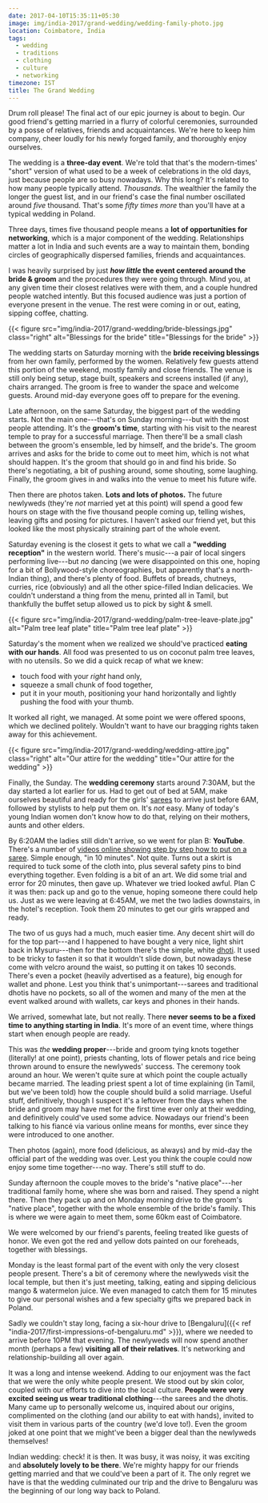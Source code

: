 ```yaml
---
date: 2017-04-10T15:35:11+05:30
image: img/india-2017/grand-wedding/wedding-family-photo.jpg
location: Coimbatore, India
tags:
  - wedding
  - traditions
  - clothing
  - culture
  - networking
timezone: IST
title: The Grand Wedding
---
```


Drum roll please! The final act of our epic journey is about to begin. Our good friend's getting married in a flurry of colorful ceremonies, surrounded by a posse of relatives, friends and acquaintances. We're here to keep him company, cheer loudly for his newly forged family, and thoroughly enjoy ourselves.

<!--more-->

The wedding is a __three-day event__. We're told that that's the modern-times' "short" version of what used to be a week of celebrations in the old days, just because people are so busy nowadays. Why this long? It's related to how many people typically attend. _Thousands._ The wealthier the family the longer the guest list, and in our friend's case the final number oscillated around _five_ thousand. That's some _fifty times more_ than you'll have at a typical wedding in Poland.

Three days, times five thousand people means a __lot of opportunities for networking__, which is a major component of the wedding. Relationships matter a lot in India and such events are a way to maintain them, bonding circles of geographically dispersed families, friends and acquaintances.

I was heavily surprised by just **_how little_ the event centered around the bride & groom** and the procedures they were going through. Mind you, at any given time their closest relatives were with them, and a couple hundred people watched intently. But this focused audience was just a portion of everyone present in the venue. The rest were coming in or out, eating, sipping coffee, chatting.

{{< figure src="img/india-2017/grand-wedding/bride-blessings.jpg" class="right" alt="Blessings for the bride" title="Blessings for the bride" >}}

The wedding starts on Saturday morning with the __bride receiving blessings__ from her own family, performed by the women. Relatively few guests attend this portion of the weekend, mostly family and close friends. The venue is still only being setup, stage built, speakers and screens installed (if any), chairs arranged. The groom is free to wander the space and welcome guests. Around mid-day everyone goes off to prepare for the evening.

Late afternoon, on the same Saturday, the biggest part of the wedding starts. Not the main one---that's on Sunday morning---but with the most people attending. It's the __groom's time__, starting with his visit to the nearest temple to pray for a successful marriage. Then there'll be a small clash between the groom's ensemble, led by himself, and the bride's. The groom arrives and asks for the bride to come out to meet him, which is not what should happen. It's the groom that should go in and find his bride. So there's negotiating, a bit of pushing around, some shouting, some laughing. Finally, the groom gives in and walks into the venue to meet his future wife.

Then there are photos taken. __Lots and lots of photos.__ The future newlyweds (they're _not_ married yet at this point) will spend a good few hours on stage with the five thousand people coming up, telling wishes, leaving gifts and posing for pictures. I haven't asked our friend yet, but this looked like the most physically straining part of the whole event.

Saturday evening is the closest it gets to what we call a __"wedding reception"__ in the western world. There's music---a pair of local singers performing live---but _no_ dancing (we were disappointed on this one, hoping for a bit of Bollywood-style choreographies, but apparently that's a north-Indian thing), and there's plenty of food. Buffets of breads, chutneys, curries, rice (obviously) and all the other spice-filled Indian delicacies. We couldn't understand a thing from the menu, printed all in Tamil, but thankfully the buffet setup allowed us to pick by sight & smell.

{{< figure src="img/india-2017/grand-wedding/palm-tree-leave-plate.jpg" alt="Palm tree leaf plate" title="Palm tree leaf plate" >}}

Saturday's the moment when we realized we should've practiced __eating with our hands__. All food was presented to us on coconut palm tree leaves, with no utensils. So we did a quick recap of what we knew:

* touch food with your _right_ hand only,
* squeeze a small chunk of food together,
* put it in your mouth, positioning your hand horizontally and lightly pushing the food with your thumb.

It worked all right, we managed. At some point we were offered spoons, which we declined politely. Wouldn't want to have our bragging rights taken away for this achievement.

{{< figure src="img/india-2017/grand-wedding/wedding-attire.jpg" class="right" alt="Our attire for the wedding" title="Our attire for the wedding" >}}

Finally, the Sunday. The __wedding ceremony__ starts around 7:30AM, but the day started a lot earlier for us. Had to get out of bed at 5AM, make ourselves beautiful and ready for the girls' [sarees][wp-saree] to arrive just before 6AM, followed by stylists to help put them on. It's _not_ easy. Many of today's young Indian women don't know how to do that, relying on their mothers, aunts and other elders.

By 6:20AM the ladies still didn't arrive, so we went for plan B: __YouTube__. There's a number of [videos online showing step by step how to put on a saree][yt-how-to-dress-saree]. Simple enough, "in 10 minutes". Not quite. Turns out a skirt is required to tuck some of the cloth into, plus several safety pins to bind everything together. Even folding is a bit of an art. We did some trial and error for 20 minutes, then gave up. Whatever we tried looked awful. Plan C it was then: pack up and go to the venue, hoping someone there could help us. Just as we were leaving at 6:45AM, we met the two ladies downstairs, in the hotel's reception. Took them 20 minutes to get our girls wrapped and ready.

The two of us guys had a much, much easier time. Any decent shirt will do for the top part---and I happened to have bought a very nice, light shirt back in Mysuru---then for the bottom there's the simple, white [dhoti][wp-dhoti]. It used to be tricky to fasten it so that it wouldn't slide down, but nowadays these come with velcro around the waist, so putting it on takes 10 seconds. There's even a pocket (heavily advertised as a feature), big enough for wallet and phone. Lest you think that's unimportant---sarees and traditional dhotis have no pockets, so all of the women and many of the men at the event walked around with wallets, car keys and phones in their hands.

We arrived, somewhat late, but not really. There __never seems to be a fixed time to anything starting in India__. It's more of an event time, where things start when enough people are ready.

This was _the_ **wedding proper**---bride and groom tying knots together (literally! at one point), priests chanting, lots of flower petals and rice being thrown around to ensure the newlyweds' success. The ceremony took around an hour. We weren't quite sure at which point the couple actually became married. The leading priest spent a lot of time explaining (in Tamil, but we've been told) how the couple should build a solid marriage. Useful stuff, definitively, though I suspect it's a leftover from the days when the bride and groom may have met for the first time ever only at their wedding, and definitively could've used some advice. Nowadays our friend's been talking to his fiancé via various online means for months, ever since they were introduced to one another.

Then photos (again), more food (delicious, as always) and by mid-day the official part of the wedding was over. Lest you think the couple could now enjoy some time together---no way. There's still stuff to do.

Sunday afternoon the couple moves to the bride's "native place"---her traditional family home, where she was born and raised. They spend a night there. Then they pack up and on Monday morning drive to the groom's "native place", together with the whole ensemble of the bride's family. This is where we were again to meet them, some 60km east of Coimbatore.

We were welcomed by our friend's parents, feeling treated like guests of honor. We even got the red and yellow dots painted on our foreheads, together with blessings.

Monday is the least formal part of the event with only the very closest people present. There's a bit of ceremony where the newlyweds visit the local temple, but then it's just meeting, talking, eating and sipping delicious mango & watermelon juice. We even managed to catch them for 15 minutes to give our personal wishes and a few specialty gifts we prepared back in Poland.

Sadly we couldn't stay long, facing a six-hour drive to [Bengaluru]({{< ref "india-2017/first-impressions-of-bengaluru.md" >}}), where we needed to arrive before 10PM that evening. The newlyweds will now spend another month (perhaps a few) __visiting all of their relatives__. It's networking and relationship-building all over again.

It was a long and intense weekend. Adding to our enjoyment was the fact that we were the only white people present. We stood out by skin color, coupled with our efforts to dive into the local culture. __People were very excited seeing us wear traditional clothing__---the sarees and the dhotis. Many came up to personally welcome us, inquired about our origins, complimented on the clothing (and our ability to eat with hands), invited to visit them in various parts of the country (we'd love to!). Even the groom joked at one point that we might've been a bigger deal than the newlyweds themselves!

Indian wedding: check! it is then. It was busy, it was noisy, it was exciting and __absolutely lovely to be there__. We're mighty happy for our friends getting married and that we could've been a part of it. The only regret we have is that the wedding culminated our trip and the drive to Bengaluru was the beginning of our long way back to Poland.

[wp-dhoti]: https://en.wikipedia.org/wiki/Dhoti
[wp-saree]: https://en.wikipedia.org/wiki/Sari
[yt-how-to-dress-saree]: https://www.youtube.com/results?search_query=how+to+wear+saree

